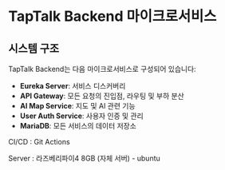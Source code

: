 # TapTalk Backend 마이크로서비스

## 시스템 구조

TapTalk Backend는 다음 마이크로서비스로 구성되어 있습니다:

- **Eureka Server**: 서비스 디스커버리
- **API Gateway**: 모든 요청의 진입점, 라우팅 및 부하 분산
- **AI Map Service**: 지도 및 AI 관련 기능
- **User Auth Service**: 사용자 인증 및 관리
- **MariaDB**: 모든 서비스의 데이터 저장소

CI/CD : Git Actions

Server : 라즈베리파이4 8GB (자체 서버) - ubuntu

